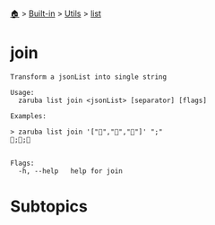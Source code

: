 <!--startTocHeader-->
[🏠](../../../README.md) > [Built-in](../../README.md) > [Utils](../README.md) > [list](README.md)
# join
<!--endTocHeader-->

```
Transform a jsonList into single string

Usage:
  zaruba list join <jsonList> [separator] [flags]

Examples:

> zaruba list join '["🍊","🍓","🍇"]' ";"
🍊;🍓;🍇


Flags:
  -h, --help   help for join

```

# Subtopics
<!--startTocSubtopic-->
<!--endTocSubtopic-->